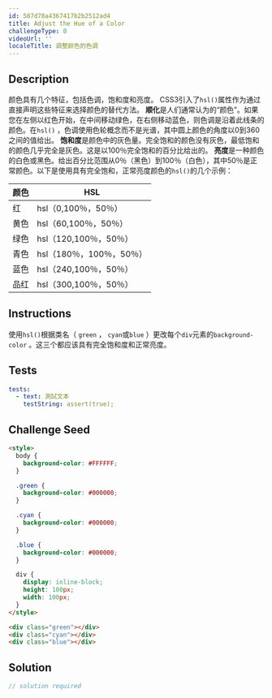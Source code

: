 ```yaml
---
id: 587d78a4367417b2b2512ad4
title: Adjust the Hue of a Color
challengeType: 0
videoUrl: ''
localeTitle: 调整颜色的色调
---
```


## Description
<section id="description">颜色具有几个特征，包括色调，饱和度和亮度。 CSS3引入了<code>hsl()</code>属性作为通过直接声明这些特征来选择颜色的替代方法。 <b>顺化</b>是人们通常认为的“颜色”。如果您在左侧以红色开始，在中间移动绿色，在右侧移动蓝色，则色调是沿着此线条的颜色。在<code>hsl()</code> ，色调使用色轮概念而不是光谱，其中圆上颜色的角度以0到360之间的值给出。 <b>饱和度</b>是颜色中的灰色量。完全饱和的颜色没有灰色，最低饱和的颜色几乎完全是灰色。这是以100％完全饱和的百分比给出的。 <b>亮度</b>是一种颜色的白色或黑色。给出百分比范围从0％（黑色）到100％（白色），其中50％是正常颜色。以下是使用具有完全饱和，正常亮度颜色的<code>hsl()</code>的几个示例： <table class="table table-striped"><thead><tr><th>颜色</th><th> HSL </th></tr></thead><tbody><tr><td>红</td><td> hsl（0,100％，50％） </td></tr><tr><td>黄色</td><td> hsl（60,100％，50％） </td></tr><tr><td>绿色</td><td> hsl（120,100％，50％） </td></tr><tr><td>青色</td><td> hsl（180％，100％，50％） </td></tr><tr><td>蓝色</td><td> hsl（240,100％，50％） </td></tr><tr><td>品红</td><td> hsl（300,100％，50％） </td></tr></tbody></table></section>

## Instructions
<section id="instructions">使用<code>hsl()</code>根据类名（ <code>green</code> ， <code>cyan</code>或<code>blue</code> ）更改每个<code>div</code>元素的<code>background-color</code> 。这三个都应该具有完全饱和度和正常亮度。 </section>

## Tests
<section id='tests'>

```yml
tests:
  - text: 測試文本
    testString: assert(true);

```

</section>

## Challenge Seed
<section id='challengeSeed'>

<div id='html-seed'>

```html
<style>
  body {
    background-color: #FFFFFF;
  }

  .green {
    background-color: #000000;
  }

  .cyan {
    background-color: #000000;
  }

  .blue {
    background-color: #000000;
  }

  div {
    display: inline-block;
    height: 100px;
    width: 100px;
  }
</style>

<div class="green"></div>
<div class="cyan"></div>
<div class="blue"></div>

```

</div>



</section>

## Solution
<section id='solution'>

```js
// solution required
```
</section>
